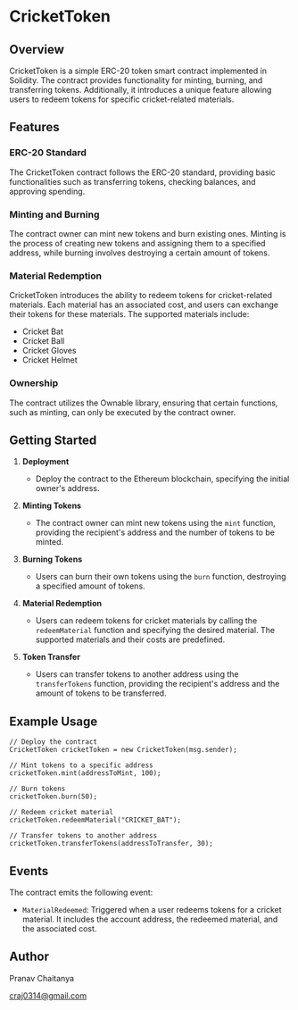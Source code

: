 # CricketToken 

## Overview

CricketToken is a simple ERC-20 token smart contract implemented in Solidity. The contract provides functionality for minting, burning, and transferring tokens. Additionally, it introduces a unique feature allowing users to redeem tokens for specific cricket-related materials.

## Features

### ERC-20 Standard
The CricketToken contract follows the ERC-20 standard, providing basic functionalities such as transferring tokens, checking balances, and approving spending.

### Minting and Burning
The contract owner can mint new tokens and burn existing ones. Minting is the process of creating new tokens and assigning them to a specified address, while burning involves destroying a certain amount of tokens.

### Material Redemption
CricketToken introduces the ability to redeem tokens for cricket-related materials. Each material has an associated cost, and users can exchange their tokens for these materials. The supported materials include:
- Cricket Bat
- Cricket Ball
- Cricket Gloves
- Cricket Helmet

### Ownership
The contract utilizes the Ownable library, ensuring that certain functions, such as minting, can only be executed by the contract owner.

## Getting Started

1. **Deployment**
   - Deploy the contract to the Ethereum blockchain, specifying the initial owner's address.
   
2. **Minting Tokens**
   - The contract owner can mint new tokens using the `mint` function, providing the recipient's address and the number of tokens to be minted.

3. **Burning Tokens**
   - Users can burn their own tokens using the `burn` function, destroying a specified amount of tokens.

4. **Material Redemption**
   - Users can redeem tokens for cricket materials by calling the `redeemMaterial` function and specifying the desired material. The supported materials and their costs are predefined.

5. **Token Transfer**
   - Users can transfer tokens to another address using the `transferTokens` function, providing the recipient's address and the amount of tokens to be transferred.

## Example Usage

```solidity
// Deploy the contract
CricketToken cricketToken = new CricketToken(msg.sender);

// Mint tokens to a specific address
cricketToken.mint(addressToMint, 100);

// Burn tokens
cricketToken.burn(50);

// Redeem cricket material
cricketToken.redeemMaterial("CRICKET_BAT");

// Transfer tokens to another address
cricketToken.transferTokens(addressToTransfer, 30);
```

## Events

The contract emits the following event:
- `MaterialRedeemed`: Triggered when a user redeems tokens for a cricket material. It includes the account address, the redeemed material, and the associated cost.

## Author

Pranav Chaitanya

craj0314@gmail.com

